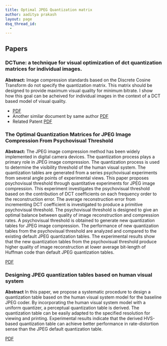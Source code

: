 ```yaml
---
title: Optimal JPEG Quantization matrix
author: aaditya prakash
layout: page
dsq_thread_id:
  - 
---
```




## Papers


### DCTune: a technique for visual optimization of dct quantization matrices for individual images.

**Abstract:**
Image compression standards based on the Discrete Cosine Transform do not specify the quantization matrix. This matrix should be designed to provide maximum visual quality for minimum bitrate. I show how this goal can be acheived for individual images in the context of a DCT based model of visual quality.

 * [PDF](http://citeseerx.ist.psu.edu/viewdoc/download?doi=10.1.1.77.4245&rep=rep1&type=pdf)
 * Another similar document by same author [PDF](https://pdfs.semanticscholar.org/eafd/84335561c176944b85c1d3bd7f353aa1a898.pdf)
 * Related Patent [PDF](https://ntrs.nasa.gov/archive/nasa/casi.ntrs.nasa.gov/19960000707.pdf)

### The Optimal Quantization Matrices for JPEG Image Compression From Psychovisual Threshold

**Abstract:**
The JPEG image compression method has been widely implemented in digital camera devices. The quantization process plays a primary role in JPEG image compression. The quantization process is used to determine the visibility threshold of the human visual system. The quantization tables are generated from a series psychovisual experiments from several angle points of experimental views. This paper proposes psychovisual threshold through quantitative experiments for JPEG image compression. This experiment investigates the psychovisual threshold based on the contribution of DCT coefficients on each frequency order to the reconstruction error. The average reconstruction error from incrementing DCT coefficient is investigated to produce a primitive psychovisual threshold. The psychovisual threshold is designed to give an optimal balance between quality of image reconstruction and compression rates. A psychovisual threshold is obtained to generate new quantization tables for JPEG image compression. The performance of new quantization tables from the psychovisual threshold are analyzed and compared to the existing default JPEG quantization tables. The experimental results show that the new quantization tables from the psychovisual threshold produce higher quality of image reconstruction at lower average bit-length of Huffman code than default JPEG quantization tables. 

[PDF](http://www.jatit.org/volumes/Vol70No3/24Vol70No3.pdf)


### Designing JPEG quantization tables based on human visual system

**Abstract**
In this paper, we propose a systematic procedure to design a quantization table based on the human visual system model for the baseline JPEG coder. By incorporating the human visual system model with a uniform quantizer, a perceptual quantization table is derived. The quantization table can be easily adapted to the specified resolution for viewing and printing. Experimental results indicate that the derived HVS-based quantization table can achieve better performance in rate-distortion sense than the JPEG default quantization table.

[PDF](http://ieeexplore.ieee.org/document/822921/)
